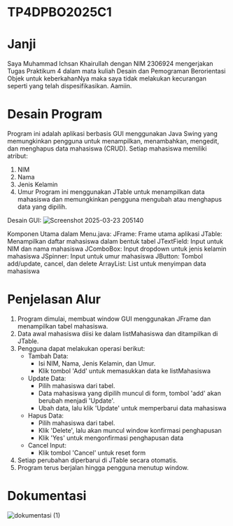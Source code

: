 # TP4DPBO2025C1

# Janji
Saya Muhammad Ichsan Khairullah dengan NIM 2306924 mengerjakan Tugas Praktikum 4 dalam mata kuliah Desain dan Pemograman Berorientasi Objek untuk keberkahanNya maka saya tidak melakukan kecurangan seperti yang telah dispesifikasikan. Aamiin.

# Desain Program
Program ini adalah aplikasi berbasis GUI menggunakan Java Swing yang memungkinkan pengguna untuk menampilkan, menambahkan, mengedit, dan menghapus data mahasiswa (CRUD).
Setiap mahasiswa memiliki atribut:
1. NIM
2. Nama
3. Jenis Kelamin
4. Umur
Program ini menggunakan JTable untuk menampilkan data mahasiswa dan memungkinkan pengguna mengubah atau menghapus data yang dipilih.

Desain GUI:
![Screenshot 2025-03-23 205140](https://github.com/user-attachments/assets/ee6fa953-209e-4f86-b3b1-ee8fb872ac76)

Komponen Utama dalam Menu.java:
JFrame: Frame utama aplikasi
JTable: Menampilkan daftar mahasiswa dalam bentuk tabel
JTextField: Input untuk NIM dan nama mahasiswa
JComboBox: Input dropdown untuk jenis kelamin mahasiswa
JSpinner: Input untuk umur mahasiswa
JButton: Tombol add/update, cancel, dan delete
ArrayList<Mahasiswa>: List untuk menyimpan data mahasiswa

# Penjelasan Alur
1. Program dimulai, membuat window GUI menggunakan JFrame dan menampilkan tabel mahasiswa.
2. Data awal mahasiswa diisi ke dalam listMahasiswa dan ditampilkan di JTable.
3. Pengguna dapat melakukan operasi berikut:
   - Tambah Data:
     - Isi NIM, Nama, Jenis Kelamin, dan Umur.
     - Klik tombol 'Add' untuk memasukkan data ke listMahasiswa
   - Update Data:
     - Pilih mahasiswa dari tabel.
     - Data mahasiswa yang dipilih muncul di form, tombol 'add' akan berubah menjadi 'Update'.
     - Ubah data, lalu klik 'Update' untuk memperbarui data mahasiswa
   - Hapus Data:
     - Pilih mahasiswa dari tabel.
     - Klik 'Delete', lalu akan muncul window konfirmasi penghapusan
     - Klik 'Yes' untuk mengonfirmasi penghapusan data
   - Cancel Input:
     - Klik tombol 'Cancel' untuk reset form
5. Setiap perubahan diperbarui di JTable secara otomatis.
6. Program terus berjalan hingga pengguna menutup window.

# Dokumentasi
![dokumentasi (1)](https://github.com/user-attachments/assets/c4b4adab-ee17-49df-bff5-dc2705819aa7)
